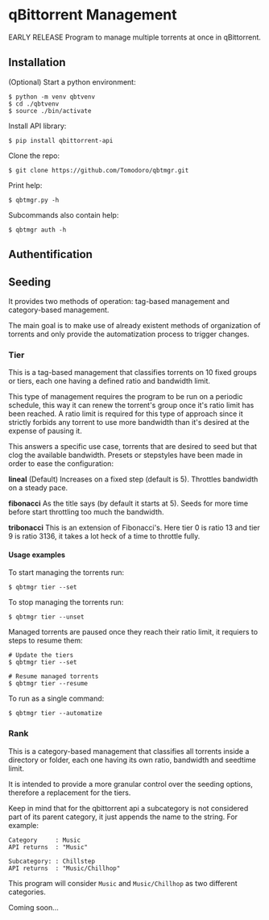 # qBittorrent Management

EARLY RELEASE
Program to manage multiple torrents at once in qBittorrent.

## Installation

(Optional) Start a python environment:
```
$ python -m venv qbtvenv
$ cd ./qbtvenv
$ source ./bin/activate
```

Install API library:
```
$ pip install qbittorrent-api
```

Clone the repo:
```
$ git clone https://github.com/Tomodoro/qbtmgr.git
```

Print help:
```
$ qbtmgr.py -h
```

Subcommands also contain help:
```
$ qbtmgr auth -h
```

## Authentification



## Seeding

It provides two methods of operation: tag-based management and category-based management.

The main goal is to make use of already existent methods of organization of torrents and only provide the automatization process to trigger changes.

### Tier

This is a tag-based management that classifies torrents on 10 fixed groups or tiers, each one having a defined ratio and bandwidth limit.

This type of management requires the program to be run on a periodic schedule, this way it can renew the torrent's group once it's ratio limit has been reached. A ratio limit is required for this type of approach since it strictly forbids any torrent to use more bandwidth than it's desired at the expense of pausing it.

This answers a specific use case, torrents that are desired to seed but that clog the available bandwidth. Presets or stepstyles have been made in order to ease the configuration:

**lineal** (Default)
Increases on a fixed step (default is 5). Throttles bandwidth on a steady pace.

**fibonacci**
As the title says (by default it starts at 5). Seeds for more time before start throttling too much the bandwidth.

**tribonacci**
This is an extension of Fibonacci's. Here tier 0 is ratio 13 and tier 9 is ratio 3136, it takes a lot heck of a time to throttle fully.

#### Usage examples

To start managing the torrents run:
```
$ qbtmgr tier --set
```

To stop managing the torrents run:
```
$ qbtmgr tier --unset
```

Managed torrents are paused once they reach their ratio limit, it requiers to steps to resume them:
```
# Update the tiers
$ qbtmgr tier --set

# Resume managed torrents
$ qbtmgr tier --resume
```

To run as a single command:
```
$ qbtmgr tier --automatize
```

### Rank

This is a category-based management that classifies all torrents inside a directory or folder, each one having its own ratio, bandwidth and seedtime limit.

It is intended to provide a more granular control over the seeding options, therefore a replacement for the tiers.

Keep in mind that for the qbittorrent api a subcategory is not considered part of its parent category, it just appends the name to the string. For example:

```
Category     : Music
API returns  : "Music"

Subcategory: : Chillstep
API returns  : "Music/Chillhop"
```

This program will consider `Music` and `Music/Chillhop` as two different categories.

Coming soon...